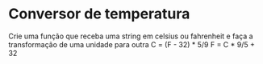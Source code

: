 # Conversor de temperatura

Crie uma função que receba uma string em celsius ou fahrenheit
e faça a transformação de uma unidade para outra 
    C = (F - 32) * 5/9 
    F = C * 9/5 + 32